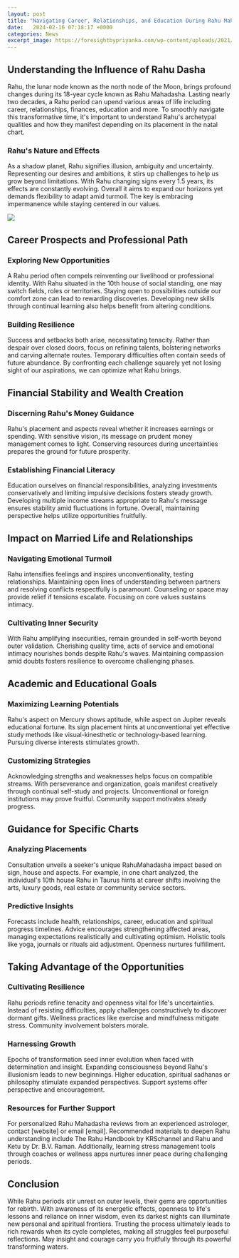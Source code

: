 ```yaml
---
layout: post
title: "Navigating Career, Relationships, and Education During Rahu Mahadasha"
date:   2024-02-16 07:18:17 +0000
categories: News
excerpt_image: https://foresightbypriyanka.com/wp-content/uploads/2021/06/Rahu-Mahadasha-effects-1024x1024.jpg
---
```

## Understanding the Influence of Rahu Dasha

Rahu, the lunar node known as the north node of the Moon, brings profound changes during its 18-year cycle known as Rahu Mahadasha. Lasting nearly two decades, a Rahu period can upend various areas of life including career, relationships, finances, education and more. To smoothly navigate this transformative time, it's important to understand Rahu's archetypal qualities and how they manifest depending on its placement in the natal chart. 

### Rahu's Nature and Effects

As a shadow planet, Rahu signifies illusion, ambiguity and uncertainty. Representing our desires and ambitions, it stirs up challenges to help us grow beyond limitations. With Rahu changing signs every 1.5 years, its effects are constantly evolving. Overall it aims to expand our horizons yet demands flexibility to adapt amid turmoil. The key is embracing impermanence while staying centered in our values.


![](https://foresightbypriyanka.com/wp-content/uploads/2021/06/Rahu-Mahadasha-effects-1024x1024.jpg)
## Career Prospects and Professional Path  

### Exploring New Opportunities

A Rahu period often compels reinventing our livelihood or professional identity. With Rahu situated in the 10th house of social standing, one may switch fields, roles or territories. Staying open to possibilities outside our comfort zone can lead to rewarding discoveries. Developing new skills through continual learning also helps benefit from altering conditions.

### Building Resilience 

Success and setbacks both arise, necessitating tenacity. Rather than despair over closed doors, focus on refining talents, bolstering networks and carving alternate routes. Temporary difficulties often contain seeds of future abundance. By confronting each challenge squarely yet not losing sight of our aspirations, we can optimize what Rahu brings.  

## Financial Stability and Wealth Creation

### Discerning Rahu's Money Guidance  

Rahu's placement and aspects reveal whether it increases earnings or spending. With sensitive vision, its message on prudent money management comes to light. Conserving resources during uncertainties prepares the ground for future prosperity.

### Establishing Financial Literacy

Education ourselves on financial responsibilities, analyzing investments conservatively and limiting impulsive decisions fosters steady growth. Developing multiple income streams appropriate to Rahu's message ensures stability amid fluctuations in fortune. Overall, maintaining perspective helps utilize opportunities fruitfully.

## Impact on Married Life and Relationships

### Navigating Emotional Turmoil

Rahu intensifies feelings and inspires unconventionality, testing relationships. Maintaining open lines of understanding between partners and resolving conflicts respectfully is paramount. Counseling or space may provide relief if tensions escalate. Focusing on core values sustains intimacy.

### Cultivating Inner Security 

With Rahu amplifying insecurities, remain grounded in self-worth beyond outer validation. Cherishing quality time, acts of service and emotional intimacy nourishes bonds despite Rahu's waves. Maintaining compassion amid doubts fosters resilience to overcome challenging phases.

## Academic and Educational Goals  

### Maximizing Learning Potentials

Rahu's aspect on Mercury shows aptitude, while aspect on Jupiter reveals educational fortune. Its sign placement hints at unconventional yet effective study methods like visual-kinesthetic or technology-based learning. Pursuing diverse interests stimulates growth.  

### Customizing Strategies

Acknowledging strengths and weaknesses helps focus on compatible streams. With perseverance and organization, goals manifest creatively through continual self-study and projects. Unconventional or foreign institutions may prove fruitful. Community support motivates steady progress.

## Guidance for Specific Charts

### Analyzing Placements

Consultation unveils a seeker's unique RahuMahadasha impact based on sign, house and aspects. For example, in one chart analyzed, the individual's 10th house Rahu in Taurus hints at career shifts involving the arts, luxury goods, real estate or community service sectors. 

### Predictive Insights

Forecasts include health, relationships, career, education and spiritual progress timelines. Advice encourages strengthening affected areas, managing expectations realistically and cultivating optimism. Holistic tools like yoga, journals or rituals aid adjustment. Openness nurtures fulfillment.

## Taking Advantage of the Opportunities  

### Cultivating Resilience

Rahu periods refine tenacity and openness vital for life's uncertainties. Instead of resisting difficulties, apply challenges constructively to discover dormant gifts. Wellness practices like exercise and mindfulness mitigate stress. Community involvement bolsters morale.

### Harnessing Growth  

Epochs of transformation seed inner evolution when faced with determination and insight. Expanding consciousness beyond Rahu's illusionism leads to new beginnings. Higher education, spiritual sadhanas or philosophy stimulate expanded perspectives. Support systems offer perspective and encouragement. 

### Resources for Further Support

For personalized Rahu Mahadasha reviews from an experienced astrologer, contact [website] or email [email]. Recommended materials to deepen Rahu understanding include The Rahu Handbook by KRSchannel and Rahu and Ketu by Dr. B.V. Raman. Additionally, learning stress management tools through coaches or wellness apps nurtures inner peace during challenging periods.

## Conclusion

While Rahu periods stir unrest on outer levels, their gems are opportunities for rebirth. With awareness of its energetic effects, openness to life's lessons and reliance on inner wisdom, even its darkest nights can illuminate new personal and spiritual frontiers. Trusting the process ultimately leads to rich rewards when its cycle completes, making all struggles feel purposeful reflections. May insight and courage carry you fruitfully through its powerful transforming waters.